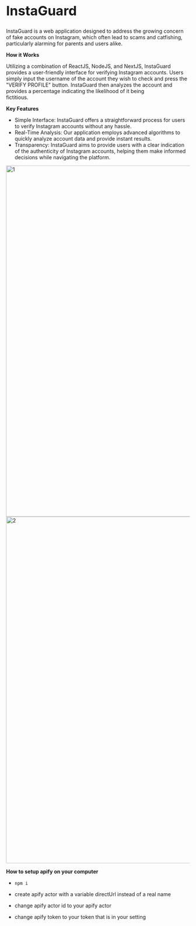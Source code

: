 **<h1 style="font-size: 36px;">InstaGuard</h1>**

  InstaGuard is a web application designed to address the growing concern of fake accounts on Instagram, which often lead to scams and catfishing, particularly alarming for    parents and users alike.

**How it Works**

  Utilizing a combination of ReactJS, NodeJS, and NextJS, InstaGuard provides a user-friendly interface for verifying Instagram accounts. Users simply input the username of    the account they wish to check and press the "VERIFY PROFILE" button. InstaGuard then analyzes the account and provides a percentage indicating the likelihood of it being         
  fictitious.

**Key Features**

- Simple Interface: InstaGuard offers a straightforward process for users to verify Instagram accounts without any hassle.
- Real-Time Analysis: Our application employs advanced algorithms to quickly analyze account data and provide instant results.
- Transparency: InstaGuard aims to provide users with a clear indication of the authenticity of Instagram accounts, helping them make informed decisions while navigating the platform.

<img width="959" alt="1" src="https://github.com/InstaGuard/InstaGuard/assets/111306242/e74c1643-a8b0-4e7a-be75-c27938c6fc18">

<img width="947" alt="2" src="https://github.com/InstaGuard/InstaGuard/assets/111306242/b658af4a-1224-4169-bf73-5dc0e9b812fe">


**How to setup apify on your computer**

- `npm i`

- create apify actor with a variable directUrl instead of a real name

- change apify actor id to your apify actor

- change apify token to your token that is in your setting

